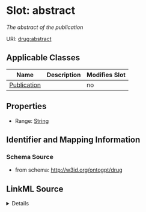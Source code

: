 

# Slot: abstract


_The abstract of the publication_



URI: [drug:abstract](http://w3id.org/ontogpt/drug/abstract)



<!-- no inheritance hierarchy -->





## Applicable Classes

| Name | Description | Modifies Slot |
| --- | --- | --- |
| [Publication](Publication.md) |  |  no  |







## Properties

* Range: [String](String.md)





## Identifier and Mapping Information







### Schema Source


* from schema: http://w3id.org/ontogpt/drug




## LinkML Source

<details>
```yaml
name: abstract
description: The abstract of the publication
from_schema: http://w3id.org/ontogpt/drug
rank: 1000
alias: abstract
owner: Publication
domain_of:
- Publication
range: string

```
</details>
